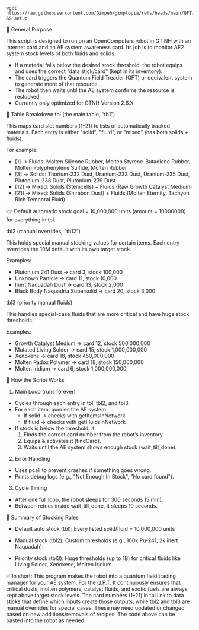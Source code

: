 ```
wget https://raw.githubusercontent.com/Gimpeh/gimptopia/refs/heads/main/QFT/setup.lua && setup
```

📌 General Purpose

This script is designed to run on an OpenComputers robot in GT:NH with an internet card and an AE system awareness card.
Its job is to monitor AE2 system stock levels of both fluids and solids.

- If a material falls below the desired stock threshold,
  the robot equips and uses the correct “data stick/card” (kept in its inventory).
- The card triggers the Quantum Field Treader (QFT) or equivalent system to generate more of that resource.
- The robot then waits until the AE system confirms the resource is restocked.
- Currently only optimized for GTNH Version 2.6.X

📌 Table Breakdown
tbl (the main table, “tb1”)

This maps card slot numbers (1–21) to lists of automatically tracked materials.
Each entry is either "solid", "fluid", or "mixed" (has both solids + fluids).

For example:

- [1] → Fluids: Molten Silicone Rubber, Molten Styrene-Butadiene Rubber, Molten Polyphenylene Sulfide, Molten Rubber
- [3] → Solids: Thorium-232 Dust, Uranium-233 Dust, Uranium-235 Dust, Plutonium-238 Dust, Plutonium-239 Dust
- [12] → Mixed: Solids (Stemcells) + Fluids (Raw Growth Catalyst Medium)
- [21] → Mixed: Solids (Shirabon Dust) + Fluids (Molten Eternity, Tachyon Rich Temporal Fluid)

👉 Default automatic stock goal = 10,000,000 units (amount = 10000000) for everything in tbl.

tbl2 (manual overrides, “tb12”)

This holds special manual stocking values for certain items.
Each entry overrides the 10M default with its own target stock.

Examples:

- Plutonium 241 Dust → card 3, stock 100,000
- Unknown Particle → card 11, stock 10,000
- Inert Naquadah Dust → card 13, stock 2,000
- Black Body Naquadria Supersolid → card 20, stock 3,000

tbl3 (priority manual fluids)

This handles special-case fluids that are more critical and have huge stock thresholds.

Examples:

- Growth Catalyst Medium → card 12, stock 500,000,000
- Mutated Living Solder → card 15, stock 1,000,000,000
- Xenoxene → card 18, stock 450,000,000
- Molten Radox Polymer → card 18, stock 150,000,000
- Molten Iridium → card 6, stock 1,000,000,000

📌 How the Script Works

1. Main Loop (runs forever)
  - Cycles through each entry in tbl, tbl2, and tbl3.
  - For each item, queries the AE system:
    - If solid → checks with getItemsInNetwork
    - If fluid → checks with getFluidsInNetwork
  - If stock is below the threshold, it:
    1. Finds the correct card number from the robot’s inventory.
    2. Equips & activates it (findCard).
    3. Waits until the AE system shows enough stock (wait_till_done).
2. Error Handling
  - Uses pcall to prevent crashes if something goes wrong.
  - Prints debug logs (e.g., "Not Enough In Stock", "No card found").
3. Cycle Timing
  - After one full loop, the robot sleeps for 300 seconds (5 min).
  - Between retries inside wait_till_done, it sleeps 10 seconds.

📌 Summary of Stocking Rules

- Default auto stock (tbl):
  Every listed solid/fluid = 10,000,000 units

- Manual stock (tbl2):
  Custom thresholds (e.g., 100k Pu-241, 2k inert Naquadah).

- Priority stock (tbl3):
  Huge thresholds (up to 1B) for critical fluids like Living Solder, Xenoxene, Molten Iridium.

✅ In short:
  This program makes the robot into a quantum field trading manager for your AE system. For the Q.F.T.
  It continuously ensures that critical dusts, molten polymers, catalyst fluids, and exotic fuels are always kept above target stock levels.
  The card numbers (1–21) in tbl link to data sticks that define which inputs create those outputs, while tbl2 and tbl3 are manual overrides for special cases. These nay need updated or changed based on new additions/removals of recipes. The code above can be pasted into the robot as needed. 

